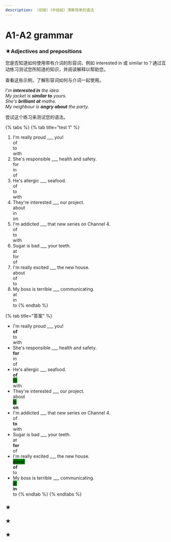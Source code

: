```yaml
---
description: （初级）（中级前）清晰简单的语法
---
```


# A1-A2 grammar

### ★Adjectives and prepositions

您是否知道如何使用带有介词的形容词，例如 interested in 或 similar to？通过互动练习测试您所知道的知识，并阅读解释以帮助您。

查看这些示例，了解形容词如何与介词一起使用。

_I'm **interested in** the idea._\
_My jacket is **similar to** yours._\
_She's **brilliant at** maths._\
_My neighbour is **angry about** the party._

尝试这个练习来测试您的语法。

{% tabs %}
{% tab title="test 1" %}
1. I'm really proud \_\_\_ you! \
   of \
   to \
   with
2. She's responsible \_\_\_ health and safety. \
   for \
   in \
   of
3. He's allergic \_\_\_ seafood. \
   of \
   to \
   with
4. They're interested \_\_\_ our project. \
   about \
   in \
   on
5. I'm addicted \_\_\_ that new series on Channel 4. \
   of \
   to \
   with
6. Sugar is bad \_\_\_ your teeth. \
   at \
   for \
   of
7. I'm really excited \_\_\_ the new house. \
   about \
   of \
   to
8. My boss is terrible \_\_\_ communicating. \
   at \
   in \
   to
{% endtab %}

{% tab title="答案" %}


* I'm really proud \_\_\_ you! \
  **of** \
  to \
  with
* She's responsible \_\_\_ health and safety. \
  **for** \
  in \
  of
* He's allergic \_\_\_ seafood. \
  **of** \
  <mark style="background-color:green;">to</mark> \
  with
* They're interested \_\_\_ our project. \
  about \
  <mark style="background-color:green;">in</mark> \
  **on**
* I'm addicted \_\_\_ that new series on Channel 4. \
  of \
  **to** \
  with
* Sugar is bad \_\_\_ your teeth. \
  at \
  **for** \
  of
* I'm really excited \_\_\_ the new house. \
  <mark style="background-color:green;">about</mark> \
  **of** \
  to
* My boss is terrible \_\_\_ communicating. \
  <mark style="background-color:green;">at</mark> \
  **in** \
  to
{% endtab %}
{% endtabs %}





### ★







### ★





### ★





